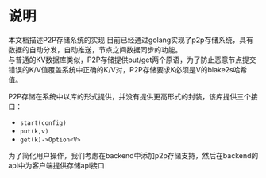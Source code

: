 # 说明
本文档描述P2P存储系统的实现
目前已经通过golang实现了p2p存储系统，具有数据的自动分发，自动推送，节点之间数据同步的功能。  
与普通的KV数据库类似，P2P存储提供put/get两个原语，为了防止恶意节点提交错误的K/V值覆盖系统中正确的K/V对，P2P存储要求K必须是V的blake2s哈希值。 

P2P存储在系统中以库的形式提供，并没有提供更高形式的封装，该库提供三个接口：
* `start(config)`
* `put(k,v)`
* `get(k)->Option<V>`

为了简化用户操作，我们考虑在backend中添加p2p存储支持，然后在backend的api中为客户端提供存储api接口